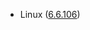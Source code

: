 - Linux ([6.6.106](https://git.kernel.org/pub/scm/linux/kernel/git/stable/linux.git/tag/?h=v6.6.106))
